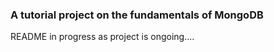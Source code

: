<h3> A tutorial project on the fundamentals of MongoDB </h3>
<p> README in progress as project is ongoing....</p>
